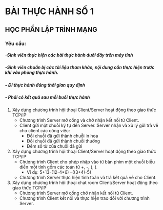 # BÀI THỰC HÀNH SỐ 1
## HỌC PHẦN LẬP TRÌNH MẠNG
### Yêu cầu: 
##### -Sinh viên thực hiện các bài thực hành dưới đây trên máy tính
##### -Sinh viên chuẩn bị các tài liệu tham khảo, nội dung cần thực hiện trước khi vào phòng thực hành.
##### - Đi thực hành đúng thời gian quy định
##### - Phải có kết quả sau mỗi buổi thực hành
1. Xây dựng chương trình hội thoại Client/Server hoạt động theo giao thức TCP/IP
	- Chương trình Server mở cổng và chờ nhận kết nối từ Client.
	- Client gửi một chuỗi ký tự đến Server. Server nhận và xử lý gửi trả về cho client các công việc:
		+ Đổi chuỗi đã gửi thành chuỗi in hoa
		+ Đổi chuỗi đã gửi thành chuỗi thường
		+ Đếm số từ của chuỗi đã gửi
2. Xây dựng chương trình hội thoại Client/Server hoạt động theo giao thức TCP/IP
	- Chương trình Client cho phép nhập vào từ bàn phím một chuỗi biễu diễn một tính gồm các toán tử +, -, (, ).
		+ Ví dụ: 5+13-(12-4*6) –((3+4)-5)
	- Chương trình Server thực hiện tính toán và trả kết quả về cho Client.
3. Xây dựng chương trình hội thoại chat room Client/Server hoạt động theo giao thức TCP/IP
	- Chương trình Server mở cổng chờ nhận kết nối từ Client.
	- Chương trình Client kết nối và thực hiện trao đổi với chương trình Server.